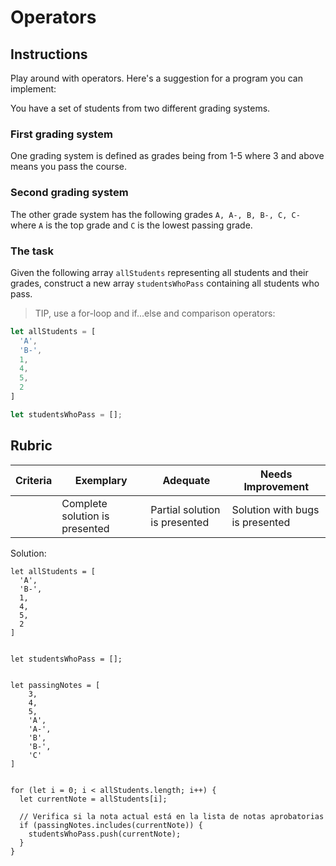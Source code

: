 # Operators

## Instructions

Play around with operators. Here's a suggestion for a program you can implement:

You have a set of students from two different grading systems.

### First grading system

One grading system is defined as grades being from 1-5 where 3 and above means you pass the course.

### Second grading system

The other grade system has the following grades `A, A-, B, B-, C, C-` where `A` is the top grade and `C` is the lowest passing grade.

### The task

Given the following array `allStudents` representing all students and their grades, construct a new array `studentsWhoPass` containing all students who pass.

> TIP, use a for-loop and if...else and comparison operators:

```javascript
let allStudents = [
  'A',
  'B-',
  1,
  4,
  5,
  2
]

let studentsWhoPass = [];
```

## Rubric

| Criteria | Exemplary                      | Adequate                      | Needs Improvement               |
| -------- | ------------------------------ | ----------------------------- | ------------------------------- |
|          | Complete solution is presented | Partial solution is presented | Solution with bugs is presented |






Solution:
```
let allStudents = [
  'A',
  'B-',
  1,
  4,
  5,
  2
]


let studentsWhoPass = [];


let passingNotes = [
	3,
	4,
	5,
	'A',
	'A-',
	'B',
	'B-',
	'C'
]


for (let i = 0; i < allStudents.length; i++) {
  let currentNote = allStudents[i];

  // Verifica si la nota actual está en la lista de notas aprobatorias
  if (passingNotes.includes(currentNote)) {
    studentsWhoPass.push(currentNote);
  }
}




```
